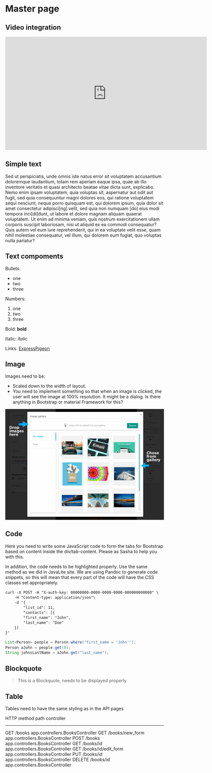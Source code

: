 # Master page


## Video integration

<iframe src="https://player.vimeo.com/video/174627797" width="640" height="360" frameborder="0" webkitallowfullscreen mozallowfullscreen allowfullscreen></iframe>

## Simple text

Sed ut perspiciatis, unde omnis iste natus error sit voluptatem accusantium doloremque laudantium, totam rem aperiam
eaque ipsa, quae ab illo inventore veritatis et quasi architecto beatae vitae dicta sunt, explicabo. Nemo enim ipsam
voluptatem, quia voluptas sit, aspernatur aut odit aut fugit, sed quia consequuntur magni dolores eos, qui ratione
voluptatem sequi nesciunt, neque porro quisquam est, qui dolorem ipsum, quia dolor sit amet consectetur adipisci[ng]
velit, sed quia non numquam [do] eius modi tempora inci[di]dunt, ut labore et dolore magnam aliquam quaerat voluptatem.
Ut enim ad minima veniam, quis nostrum exercitationem ullam corporis suscipit laboriosam, nisi ut aliquid ex ea commodi
consequatur? Quis autem vel eum iure reprehenderit, qui in ea voluptate velit esse, quam nihil molestiae consequatur,
vel illum, qui dolorem eum fugiat, quo voluptas nulla pariatur?

## Text compoments

Bullets:

* one
* two
* three

Numbers:

1. one
2. two
3. three


Bold:  **bold**

Italic: *italic*

Links: [ExpressPigeon](http://expresspigeon.com)




## Image

Images need to be:

* Scaled down to the width of layout.
* You need to implement something so that when an image is clicked, the user will see the image at 100% resolution.
It might be a dialog. Is there anything in Bootstrap or material Framework for this?


![](images/Selection_457.png)



## Code

Here you need to write some JavaScript code to form the tabs for Bootstrap based on
content inside the div/tab-content. Please as Sasha to help you with this.


In addition, the code needs to be highlighted properly. Use the same method as we did in JavaLite site.
 We are using Pandoc to generate code snippets, so this will mean that every part of the code will have the
 CSS classes set appropriately.


<div class="tab-content">

<div role="tabpanel" data-language="Curl" class="tab-pane active">

~~~~ {.prettyprint .numberLines}
curl -X POST -H "X-auth-key: 00000000-0000-0000-0000-000000000000" \
    -H "Content-type: application/json"\
    -d '{
        "list_id": 11,
        "contacts": [{
        "first_name": "John",
        "last_name": "Doe"
    }]
}'
~~~~

</div>

<div role="tabpanel" data-language="Java" class="tab-pane active">

~~~~ {.java .numberLines}
List<Person> people = Person.where("first_name = 'John'");
Person aJohn = people.get(0);
String johnsLastName = aJohn.get("last_name");
~~~~

</div>

</div>




## Blockquote

> This is a Blockquote, needs to be displayed properly


## Table


Tables need to have the same styling as in the API pages


HTTP method       path                  controller
-------------     --------------------  --------------------------------
GET               /books                app.controllers.BooksController
GET               /books/new\_form      app.controllers.BooksController
POST              /books                app.controllers.BooksController
GET               /books/id             app.controllers.BooksController
GET               /books/id/edit\_form  app.controllers.BooksController
PUT               /books/id             app.controllers.BooksController
DELETE            /books/id             app.controllers.BooksController


